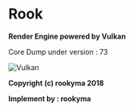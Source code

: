 Rook
====
**Render Engine powered by Vulkan**

Core Dump under version : 73


![Vulkan](https://github.com/mRooky/Rook/blob/master/Resource/vulkan_target.png)  

**Copyright (c) rookyma 2018**

**Implement by : rookyma**